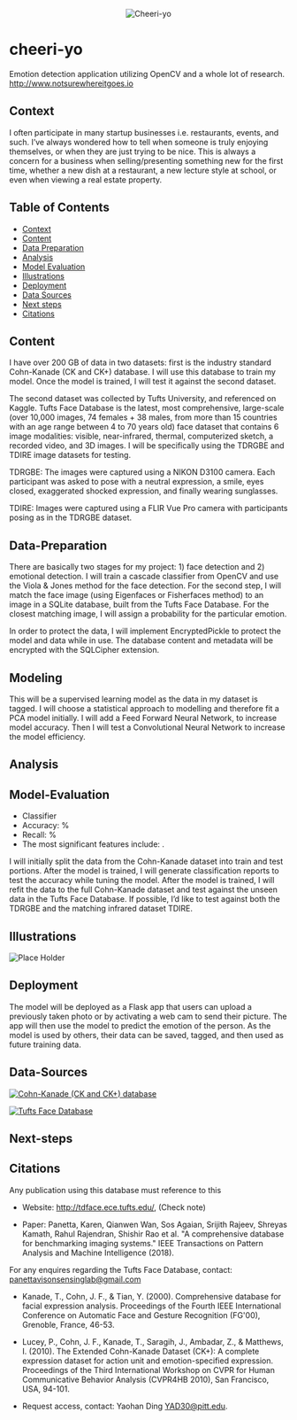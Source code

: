 <p align="center"><img src="img/YBCheeri-yo.jpg" title="Cheeri-yo"></a></p>  



# cheeri-yo  

Emotion detection application utilizing OpenCV and a whole lot of research.  http://www.notsurewhereitgoes.io  


## Context

I often participate in many startup businesses i.e. restaurants, events, and such.  I’ve always wondered how to tell when someone is truly enjoying themselves, or when they are just trying to be nice.  This is always a concern for a business when selling/presenting something new for the first time, whether a new dish at a restaurant, a new lecture style at school, or even when viewing a real estate property.  

## Table of Contents

- [Context](#Context)
- [Content](#Content)
- [Data Preparation](#Data-Preparation)
- [Analysis](#Analysis)
- [Model Evaluation](#Model-Evaluation)
- [Illustrations](#Illustrations)
- [Deployment](#Deployment)
- [Data Sources](#Data-Sources)
- [Next steps](#Next-steps)
- [Citations](#Citations)

## Content

I have over 200 GB of data in two datasets: first is the industry standard Cohn-Kanade (CK and CK+) database.  I will use this database to train my model.  Once the model is trained, I will test it against the second dataset.

The second dataset was collected by Tufts University, and referenced on Kaggle.  Tufts Face Database is the latest, most comprehensive, large-scale (over 10,000 images, 74 females + 38 males, from more than 15 countries with an age range between 4 to 70 years old) face dataset that contains 6 image modalities: visible, near-infrared, thermal, computerized sketch, a recorded video, and 3D images.  I will be specifically using the TDRGBE and TDIRE image datasets for testing.

TDRGBE: The images were captured using a NIKON D3100 camera. Each participant was asked to pose with a neutral expression, a smile, eyes closed, exaggerated shocked expression, and finally wearing sunglasses.

TDIRE: Images were captured using a FLIR Vue Pro camera with participants posing as in the TDRGBE dataset.  

## Data-Preparation

There are basically two stages for my project: 1) face detection and 2) emotional detection.  I will train a cascade classifier from OpenCV and use the Viola & Jones method for the face detection.  For the second step, I will match the face image (using Eigenfaces or Fisherfaces method) to an image in a SQLite database, built from the Tufts Face Database.  For the closest matching image, I will assign a probability for the particular emotion.

In order to protect the data, I will implement EncryptedPickle to protect the model and data while in use.  The database content and metadata will be encrypted with the SQLCipher extension.

## Modeling

This will be a supervised learning model as the data in my dataset is tagged.  I will choose a statistical approach to modelling and therefore fit a PCA model initially.  I will add a Feed Forward Neural Network, to increase model accuracy. Then I will test a Convolutional Neural Network to increase the model efficiency.  

## Analysis


## Model-Evaluation

- <type> Classifier
- Accuracy: %
- Recall: %
- The most significant features include: .  

I will initially split the data from the Cohn-Kanade dataset into train and test portions.  After the model is trained, I will generate classification reports to test the accuracy while tuning the model.  After the model is trained, I will refit the data to the full Cohn-Kanade dataset and test against the unseen data in the Tufts Face Database.  If possible, I’d like to test against both the TDRGBE and the matching infrared dataset TDIRE.


## Illustrations 

![Place Holder](img/lucy.jpeg)  

## Deployment  

The model will be deployed as a Flask app that users can upload a previously taken photo or by activating a web cam to send their picture.  The app will then use the model to predict the emotion of the person.  As the model is used by others, their data can be saved, tagged, and then used as future training data.


## Data-Sources

[![Cohn-Kanade (CK and CK+) database][1]][2]

[1]: img/pitt_edu_logo.jpg   
[2]: https://www.pitt.edu/ "Cohn-Kanade Database. Contact: Yaohan Ding YAD30@pitt.edu"  

[![Tufts Face Database][3]][4]

[3]: img/tufts_university.png 
[4]: http://tdface.ece.tufts.edu "Tufts Face Database: Request permission to use this dataset!!!"  


## Next-steps  
 

## Citations

Any publication using this database must reference to this

- Website: http://tdface.ece.tufts.edu/, (Check note)

- Paper: Panetta, Karen, Qianwen Wan, Sos Agaian, Srijith Rajeev, Shreyas Kamath, Rahul Rajendran, Shishir Rao et al. "A comprehensive database for benchmarking imaging systems." IEEE Transactions on Pattern Analysis and Machine Intelligence (2018).

For any enquires regarding the Tufts Face Database, contact: panettavisonsensinglab@gmail.com

- Kanade, T., Cohn, J. F., & Tian, Y. (2000). Comprehensive database for facial
expression analysis. Proceedings of the Fourth IEEE International Conference
on Automatic Face and Gesture Recognition (FG'00), Grenoble, France, 46-53.
- Lucey, P., Cohn, J. F., Kanade, T., Saragih, J., Ambadar, Z., & Matthews, I.
(2010). The Extended Cohn-Kanade Dataset (CK+): A complete expression
dataset for action unit and emotion-specified expression. Proceedings of the
Third International Workshop on CVPR for Human Communicative Behavior
Analysis (CVPR4HB 2010), San Francisco, USA, 94-101.

- Request access, contact: Yaohan Ding YAD30@pitt.edu.
